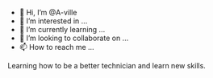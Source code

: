 - 👋 Hi, I’m @A-ville
- 👀 I’m interested in ...
- 🌱 I’m currently learning ...
- 💞️ I’m looking to collaborate on ...
- 📫 How to reach me ...

<!---
A-ville/A-ville is a ✨ special ✨ repository because its `README.md` (this file) appears on your GitHub profile.
You can click the Preview link to take a look at your changes.
--->
Learning how to be a better technician and learn new skills.
